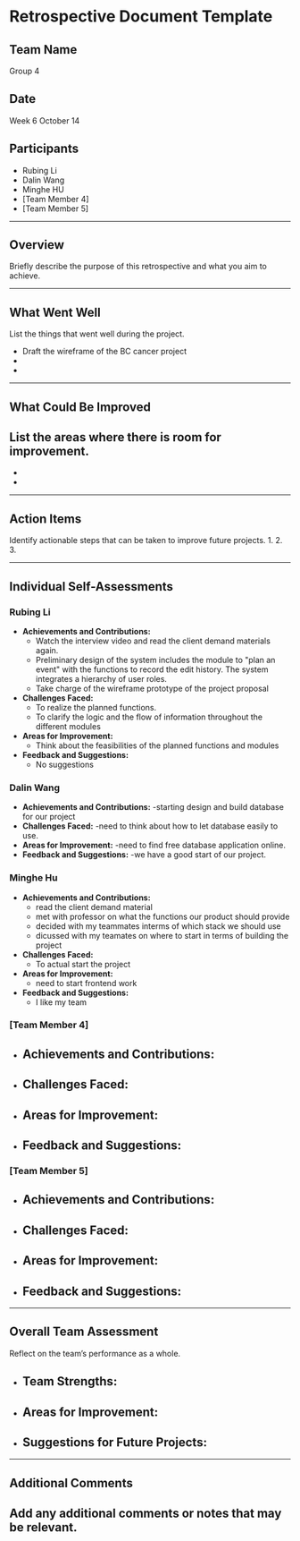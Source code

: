 # Retrospective Document Template

## Team Name
Group 4 

## Date
Week 6 October 14

## Participants
- Rubing Li
- Dalin Wang
- Minghe HU
- [Team Member 4]
- [Team Member 5]

---

## Overview
Briefly describe the purpose of this retrospective and what you aim to achieve.

---

## What Went Well
List the things that went well during the project.
- Draft the wireframe of the BC cancer project
-
-

---

## What Could Be Improved
List the areas where there is room for improvement.
- 
-
-

---

## Action Items
Identify actionable steps that can be taken to improve future projects.
1.
2.
3.

---

## Individual Self-Assessments
### Rubing Li
- **Achievements and Contributions:**
  - Watch the interview video and read the client demand materials again.
  - Preliminary design of the system includes the module to "plan an event" with the functions to record the edit history. The system integrates a hierarchy of user roles.
  - Take charge of the wireframe prototype of the project proposal
- **Challenges Faced:**
  - To realize the planned functions.
  - To clarify the logic and the flow of information throughout the different modules
- **Areas for Improvement:**
  - Think about the feasibilities of the planned functions and modules
- **Feedback and Suggestions:**
  - No suggestions

### Dalin Wang
- **Achievements and Contributions:**
  -starting design and build database for our project
- **Challenges Faced:**
  -need to think about how to let database easily to use.
- **Areas for Improvement:**
  -need to find free database application online.
- **Feedback and Suggestions:**
  -we have a good start of our project.

### Minghe Hu
- **Achievements and Contributions:**
  - read the client demand material
  - met with professor on what the functions our product should provide
  - decided with my teammates interms of which stack we should use
  - dicussed with my teamates on where to start in terms of building the project
- **Challenges Faced:**
  - To actual start the project 
- **Areas for Improvement:**
  - need to start frontend work
- **Feedback and Suggestions:**
  - I like my team

### [Team Member 4]
- **Achievements and Contributions:**
  -
- **Challenges Faced:**
  -
- **Areas for Improvement:**
  -
- **Feedback and Suggestions:**
  -

### [Team Member 5]
- **Achievements and Contributions:**
  -
- **Challenges Faced:**
  -
- **Areas for Improvement:**
  -
- **Feedback and Suggestions:**
  -

---

## Overall Team Assessment
Reflect on the team’s performance as a whole.
- **Team Strengths:**
  -
- **Areas for Improvement:**
  -
- **Suggestions for Future Projects:**
  -

---

## Additional Comments
Add any additional comments or notes that may be relevant.
-
